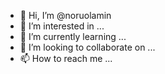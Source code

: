- 👋 Hi, I’m @noruolamin
- 👀 I’m interested in ...
- 🌱 I’m currently learning ...
- 💞️ I’m looking to collaborate on ...
- 📫 How to reach me ...

<!---
noruolamin/noruolamin is a ✨ special ✨ repository because its `README.md` (this file) appears on your GitHub profile.
You can click the Preview link to take a look at your changes.
--->
